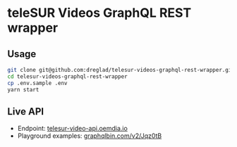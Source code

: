 # teleSUR Videos GraphQL REST wrapper

## Usage

```sh
git clone git@github.com:dreglad/telesur-videos-graphql-rest-wrapper.git
cd telesur-videos-graphql-rest-wrapper
cp .env.sample .env
yarn start
```

## Live API

 - Endpoint: [telesur-video-api.oemdia.io](https://telesur-video-api.oemdia.io)
 - Playground examples: [graphqlbin.com/v2/Jqz0tB](https://graphqlbin.com/v2/Jqz0tB)
